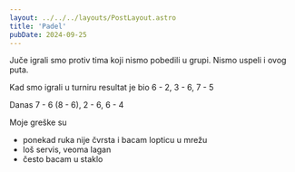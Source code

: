 ```yaml
---
layout: ../../../layouts/PostLayout.astro
title: 'Padel'
pubDate: 2024-09-25
---
```


Juče igrali smo protiv tima koji nismo pobedili u grupi. Nismo uspeli i ovog puta.

Kad smo igrali u turniru resultat je bio
6 - 2,         3 - 6, 7 - 5

Danas
7 - 6 (8 - 6), 2 - 6, 6 - 4

Moje greške su
  - ponekad ruka nije čvrsta i bacam lopticu u mrežu
  - loš servis, veoma lagan
  - često bacam u staklo
